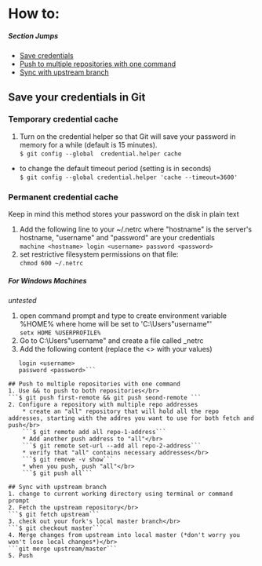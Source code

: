 # How to:
##### Section Jumps
* [Save credentials](##save_your_credentials_in_Git)
* [Push to multiple repositories with one command](##push_to_multiple_repositories_with_one_command)
* [Sync with upstream branch]()

## Save your credentials in Git
### Temporary credential cache
1. Turn on the credential helper so that Git will save your password in memory for a while (default is 15 minutes).</br>
```$ git config --global  credential.helper cache```
* to change the default timeout period (setting is in seconds)</br>
```$ git config --global credential.helper 'cache --timeout=3600'```

### Permanent credential cache
Keep in mind this method stores your password on the disk in plain text
1. Add the following line to your ~/.netrc where "hostname" is the server's hostname, "username" and "password" are your credentials</br>
```machine <hostname> login <username> password <password>```
2. set restrictive filesystem permissions on that file:</br>
```chmod 600 ~/.netrc```

##### For Windows Machines
*untested*
1. open command prompt and type to create environment variable %HOME% where home will be set to 'C:\Users\"username"' </br>
```setx HOME %USERPROFILE%```
2. Go to C:\Users\"username" and create a file called _netrc
3. Add the following content (replace the <> with your values)</br>
```machine <hostname>
   login <username>
   password <password>```

## Push to multiple repositories with one command
1. Use && to push to both repositories</br>
```$ git push first-remote && git push seond-remote ```
2. Configure a repository with multiple repo addresses
    * create an "all" repository that will hold all the repo addresses, starting with the addres you want to use for both fetch and push</br>
    ```$ git remote add all repo-1-address```
    * Add another push address to "all"</br>
    ```$ git remote set-url --add all repo-2-address```
    * verify that "all" contains necessary addresses</br>
    ```$ git remove -v show```
    * when you push, push "all"</br>
    ```$ git push all```

## Sync with upstream branch
1. change to current working directory using terminal or command prompt
2. Fetch the upstream repository</br>
```$ git fetch upstream```
3. check out your fork's local master branch</br>
```$ git checkout master```
4. Merge changes from upstream into local master (*don't worry you won't lose local changes*)</br>
```git merge upstream/master```
5. Push
